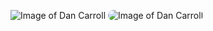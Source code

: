 ![Image of Dan Carroll](https://avatars1.githubusercontent.com/u/15189408?s=400&u=40b47485b772cb2b40b1904a5d6b944cab09f496&v=4)
<img src="https://avatars1.githubusercontent.com/u/15189408?s=400&u=40b47485b772cb2b40b1904a5d6b944cab09f496&v=4"
     alt="Image of Dan Carroll"
     title="Image of Dan Carroll"
     style="border-radius: 25px;">
